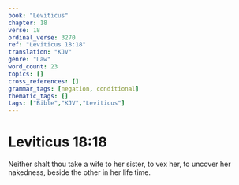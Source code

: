 ```yaml
---
book: "Leviticus"
chapter: 18
verse: 18
ordinal_verse: 3270
ref: "Leviticus 18:18"
translation: "KJV"
genre: "Law"
word_count: 23
topics: []
cross_references: []
grammar_tags: [negation, conditional]
thematic_tags: []
tags: ["Bible","KJV","Leviticus"]
---
```


# Leviticus 18:18

Neither shalt thou take a wife to her sister, to vex her, to uncover her nakedness, beside the other in her life time.
